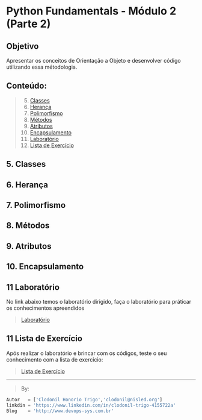 __Python Fundamentals__ - Módulo 2 (Parte 2)
 ====================== 
 
## Objetivo
Apresentar os conceitos de Orientação a Objeto e desenvolver código utilizando essa métodologia.

## Conteúdo:
> 5. [Classes](#p1)
> 6. [Herança](#p1)
> 7. [Polimorfismo](#p1)
> 8. [Métodos](#p1)
> 9. [Atributos](#p1)
> 10. [Encapsulamento](#p1)
> 11. [Laboratório](#10-laboratório)
> 12. [Lista de Exercício](#11-lista-de-exercício)


## 5.  Classes
## 6.  Herança
## 7.  Polimorfismo
## 8.  Métodos
## 9.  Atributos
## 10. Encapsulamento
## 11 Laboratório
No link abaixo temos o laboratório dirigido, faça o laboratório para práticar os conhecimentos apreendidos
> [Laboratório](https://github.com/clodonil/curso_python/tree/master/modulo1/Labs)

## 11 Lista de Exercício
Após realizar o laboratório e brincar com os códigos, teste o seu conhecimento com a lista de exercicio:
> [Lista de Exercício](exercicios/README.md)

***
> By:
```python
Autor   = ['Clodonil Honorio Trigo','clodonil@nisled.org']
linkdin = 'https://www.linkedin.com/in/clodonil-trigo-4155722a'
Blog    = 'http://www.devops-sys.com.br'
```